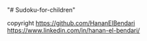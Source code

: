 "# Sudoku-for-children" 

copyright https://github.com/HananElBendari
https://www.linkedin.com/in/hanan-el-bendari/
